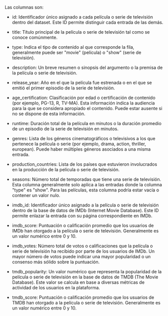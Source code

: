 Las columnas son:

- id: Identificador único asignado a cada película o serie de televisión dentro del dataset. Este ID permite distinguir cada entrada de las demás.

- title: Título principal de la película o serie de televisión tal como se conoce comúnmente.

- type: Indica el tipo de contenido al que corresponde la fila, generalmente puede ser "movie" (película) o "show" (serie de televisión).

- description: Un breve resumen o sinopsis del argumento o la premisa de la película o serie de televisión.

- release_year: Año en el que la película fue estrenada o en el que se emitió el primer episodio de la serie de televisión.

- age_certification: Clasificación por edad o certificación de contenido (por ejemplo, PG-13, R, TV-MA). Esta información indica la audiencia para la que se considera apropiado el contenido. Puede estar ausente si no se dispone de esta información.

- runtime: Duración total de la película en minutos o la duración promedio de un episodio de la serie de televisión en minutos.

- genres: Lista de los géneros cinematográficos o televisivos a los que pertenece la película o serie (por ejemplo, drama, action, thriller, european). Puede haber múltiples géneros asociados a una misma entrada.

- production_countries: Lista de los países que estuvieron involucrados en la producción de la película o serie de televisión.

- seasons: Número total de temporadas que tiene una serie de televisión. Esta columna generalmente solo aplica a las entradas donde la columna "type" es "show". Para las películas, esta columna podría estar vacía o contener un valor nulo.

- imdb_id: Identificador único asignado a la película o serie de televisión dentro de la base de datos de IMDb (Internet Movie Database). Este ID permite enlazar la entrada con su página correspondiente en IMDb.

- imdb_score: Puntuación o calificación promedio que los usuarios de IMDb han otorgado a la película o serie de televisión. Generalmente es un valor numérico entre 0 y 10.

- imdb_votes: Número total de votos o calificaciones que la película o serie de televisión ha recibido por parte de los usuarios de IMDb. Un mayor número de votos puede indicar una mayor popularidad o un consenso más sólido sobre la puntuación.

- tmdb_popularity: Un valor numérico que representa la popularidad de la película o serie de televisión en la base de datos de TMDB (The Movie Database). Este valor se calcula en base a diversas métricas de actividad de los usuarios en la plataforma.

- tmdb_score: Puntuación o calificación promedio que los usuarios de TMDB han otorgado a la película o serie de televisión. Generalmente es un valor numérico entre 0 y 10.
